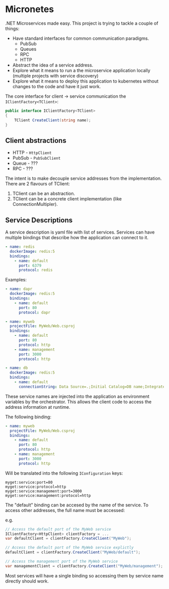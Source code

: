 # Micronetes

.NET Microservices made easy. This project is trying to tackle a couple of things:
- Have standard interfaces for common communication paradigms.
   - PubSub
   - Queues
   - RPC
   - HTTP
- Abstract the idea of a service address.
- Explore what it means to run a the microservice application locally (multiple projects with service discovery)
- Explore what it means to deploy this application to kubernetes without changes to the code and have it just work.

The core interface for client -> service communication the `IClientFactory<TClient>`:

```C#
public interface IClientFactory<TClient>
{
    TClient CreateClient(string name);
}
```

## Client abstractions

- HTTP - `HttpClient`
- PubSub - `PubSubClient`
- Queue - ???
- RPC - ???

The intent is to make decouple service addresses from the implementation. There are 2 flavours of TClient:

1. TClient can be an abstraction. 
2. TClient can be a concrete client implementation (like ConnectionMultipler).

## Service Descriptions

A service description is yaml file with list of services. Services can have multiple bindings that describe how the application can connect to it.

```yaml
- name: redis
  dockerImage: redis:5
  bindings:
    - name: default
      port: 6379
      protocol: redis
```

Examples:

```yaml
- name: dapr
  dockerImage: redis:5
  bindings:
    - name: default
      port: 80
      protocol: dapr
```

```yaml
- name: myweb
  projectFile: MyWeb/Web.csproj
  bindings:
    - name: default
      port: 80
      protocol: http
    - name: management
      port: 3000
      protocol: http
```

```yaml
- name: db
  dockerImage: redis:5
  bindings:
    - name: default
      connectionString: Data Source=.;Initial Catalog=DB name;Integrated Security=True;MultipleActiveResultSets=True
```

These service names are injected into the application as environment variables by the orchestrator. This allows the client code to access the address information at runtime.

The following binding:

```yaml
- name: myweb
  projectFile: MyWeb/Web.csproj
  bindings:
    - name: default
      port: 80
      protocol: http
    - name: management
      port: 3000
      protocol: http
```

Will be translated into the following `IConfiguration` keys:

```
myget:service:port=80
myget:service:protocol=http
myget:service:management:port=3000
myget:service:management:protocol=http
```

The "default" binding can be accesed by the name of the service. To access other addresses, the full name must be accessed:

e.g.

```C#
// Access the default port of the MyWeb service
IClientFactory<HttpClient> clientFactory = ...
var defaultClient = clientFactory.CreateClient("MyWeb");

// Access the default port of the MyWeb service explictly
defaultClient = clientFactory.CreateClient("MyWeb/default");

// Access the management port of the MyWeb service
var managementClient = clientFactory.CreateClient("MyWeb/management");
```

Most services will have a single binding so accessing them by service name directly should work.
